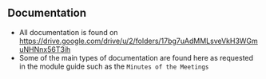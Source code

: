 ## Documentation
- All documentation is found on https://drive.google.com/drive/u/2/folders/17bg7uAdMMLsveVkH3WGmuNHNnx56T3ih
- Some of the main types of documentation are found here as requested in the module guide such as the `Minutes of the Meetings`